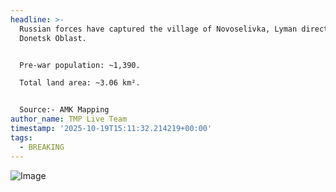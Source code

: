 ```yaml
---
headline: >-
  Russian forces have captured the village of Novoselivka, Lyman direction,
  Donetsk Oblast.


  Pre-war population: ~1,390.

  Total land area: ~3.06 km².


  Source:- AMK Mapping
author_name: TMP Live Team
timestamp: '2025-10-19T15:11:32.214219+00:00'
tags:
  - BREAKING
---
```

![Image](https://i.postimg.cc/YC2PLrTG/IMG-20251019-204035-178.jpg)
